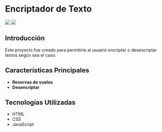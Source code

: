 # Encriptador de Texto

<p align="left">
  <img src="https://img.shields.io/badge/STATUS-%20CULMINADO-green">
  <img src="https://img.shields.io/badge/Realease_date-August-blue">
</p>

## Introducción

Este proyecto fue creado para permitirle al usuario encriptar o desencriptar textos según sea el caso.

## Características Principales

- **Reservas de vuelos**
- **Desencriptar**

## Tecnologías Utilizadas

- HTML
- CSS
- JavaScript
